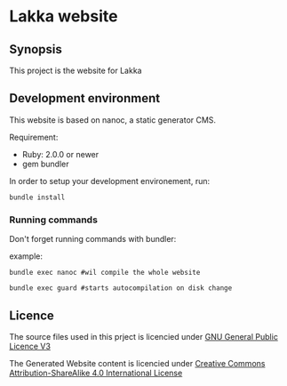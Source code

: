 # Lakka website

## Synopsis

This project is the website for Lakka

## Development environment

This website is based on nanoc, a static generator CMS.

Requirement:

- Ruby: 2.0.0 or newer
- gem bundler

In order to setup your development environement, run:

    bundle install

### Running commands

Don't forget running commands with bundler:

example:

    bundle exec nanoc #wil compile the whole website

    bundle exec guard #starts autocompilation on disk change

## Licence

The source files used in this prject is licencied under
[GNU General Public Licence V3](https://www.gnu.org/licenses/gpl.html)

The Generated Website content is licencied under [Creative
Commons Attribution-ShareAlike 4.0 International
License](http://creativecommons.org/licenses/by-sa/4.0/)
